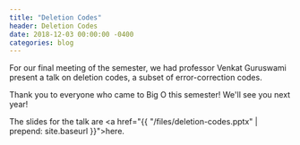 ```yaml
---
title: "Deletion Codes"
header: Deletion Codes
date: 2018-12-03 00:00:00 -0400
categories: blog
---
```


For our final meeting of the semester, we had professor Venkat Guruswami present a talk on deletion codes, a subset of error-correction codes.

Thank you to everyone who came to Big O this semester! We'll see you next year!

The slides for the talk are <a href="{{ "/files/deletion-codes.pptx" | prepend: site.baseurl }}">here</a>.
